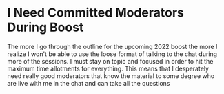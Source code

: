 # I Need Committed Moderators During Boost

The more I go through the outline for the upcoming 2022 boost the more I
realize I won't be able to use the loose format of talking to the chat
during more of the sessions. I must stay on topic and focused in order
to hit the maximum time allotments for everything. This means that I
desperately need really good moderators that know the material to some
degree who are live with me in the chat and can take all the questions

